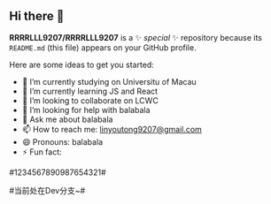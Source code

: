 ## Hi there 👋



**RRRRLLL9207/RRRRLLL9207** is a ✨ _special_ ✨ repository because its `README.md` (this file) appears on your GitHub profile.

Here are some ideas to get you started:

- 🔭 I’m currently studying on Universitu of Macau
- 🌱 I’m currently learning JS and React 
- 👯 I’m looking to collaborate on LCWC
- 🤔 I’m looking for help with balabala
- 💬 Ask me about balabala
- 📫 How to reach me: linyoutong9207@gmail.com
- 😄 Pronouns: balabala
- ⚡ Fun fact: 

#1234567890987654321#

#当前处在Dev分支~#
